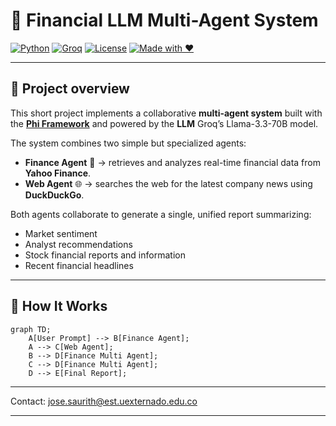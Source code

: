 # 🤖 Financial LLM Multi-Agent System

[![Python](https://img.shields.io/badge/Python-3.10+-blue?style=flat-square&logo=python&logoColor=white)](https://www.python.org/)
[![Groq](https://img.shields.io/badge/Groq-LLama_3.3_70B-purple?style=flat-square&logo=groq&logoColor=white)](https://groq.com/)
[![License](https://img.shields.io/badge/License-MIT-green?style=flat-square)](LICENSE)
[![Made with ❤️](https://img.shields.io/badge/Made%20with-%F0%9F%A4%96%20and%20🧠-ff69b4?style=flat-square)]()

---

## 🧩 Project overview

This short project implements a collaborative **multi-agent system** built with the **[Phi Framework](https://github.com/phi-agent/phi)** and powered by the **LLM** Groq’s Llama-3.3-70B model.

The system combines two simple but specialized agents:
- **Finance Agent** 🧮 → retrieves and analyzes real-time financial data from **Yahoo Finance**.
- **Web Agent** 🌐 → searches the web for the latest company news using **DuckDuckGo**.

Both agents collaborate to generate a single, unified report summarizing:
- Market sentiment  
- Analyst recommendations 
- Stock financial reports and information 
- Recent financial headlines  

---

## 🧠 How It Works

```mermaid
graph TD;
    A[User Prompt] --> B[Finance Agent];
    A --> C[Web Agent];
    B --> D[Finance Multi Agent];
    C --> D[Finance Multi Agent];
    D --> E[Final Report];
```
---

Contact: jose.saurith@est.uexternado.edu.co

---
